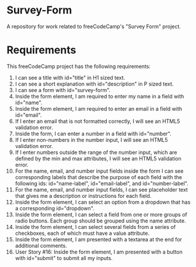 # Survey-Form
A repository for work related to freeCodeCamp's "Survey Form" project.

# Requirements

This freeCodeCamp project has the following requirements:

1. I can see a title with id="title" in H1 sized text.
2. I can see a short explanation with id="description" in P sized text.
3. I can see a form with id="survey-form".
4. Inside the form element, I am required to enter my name in a field with id="name".
5. Inside the form element, I am required to enter an email in a field with id="email".
6. If I enter an email that is not formatted correctly, I will see an HTML5 validation error.
7. Inside the form, I can enter a number in a field with id="number".
8. If I enter non-numbers in the number input, I will see an HTML5 validation error.
9. If I enter numbers outside the range of the number input, which are defined by the min and max attributes, I will see an HTML5 validation error.
10. For the name, email, and number input fields inside the form I can see corresponding labels that describe the purpose of each field with the following ids: id="name-label", id="email-label", and id="number-label".
11. For the name, email, and number input fields, I can see placeholder text that gives me a description or instructions for each field.
12. Inside the form element, I can select an option from a dropdown that has a corresponding id="dropdown".
13. Inside the form element, I can select a field from one or more groups of radio buttons. Each group should be grouped using the name attribute.
14. Inside the form element, I can select several fields from a series of checkboxes, each of which must have a value attribute.
15. Inside the form element, I am presented with a textarea at the end for additional comments.
16. User Story #16: Inside the form element, I am presented with a button with id="submit" to submit all my inputs.
